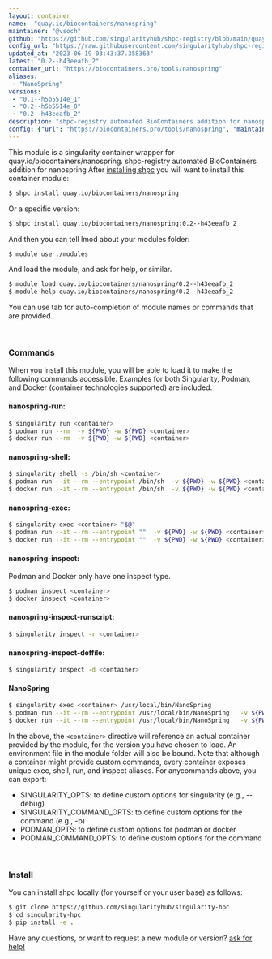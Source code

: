 ```yaml
---
layout: container
name:  "quay.io/biocontainers/nanospring"
maintainer: "@vsoch"
github: "https://github.com/singularityhub/shpc-registry/blob/main/quay.io/biocontainers/nanospring/container.yaml"
config_url: "https://raw.githubusercontent.com/singularityhub/shpc-registry/main/quay.io/biocontainers/nanospring/container.yaml"
updated_at: "2023-06-19 03:43:37.358363"
latest: "0.2--h43eeafb_2"
container_url: "https://biocontainers.pro/tools/nanospring"
aliases:
 - "NanoSpring"
versions:
 - "0.1--h5b5514e_1"
 - "0.2--h5b5514e_0"
 - "0.2--h43eeafb_2"
description: "shpc-registry automated BioContainers addition for nanospring"
config: {"url": "https://biocontainers.pro/tools/nanospring", "maintainer": "@vsoch", "description": "shpc-registry automated BioContainers addition for nanospring", "latest": {"0.2--h43eeafb_2": "sha256:9190946f3280a427018ecbc5ae7e0c657ecf3bfb747b937d4b28d10333af55f1"}, "tags": {"0.1--h5b5514e_1": "sha256:be76695277722cc0541b08f714b2c753e50c6c362cc65bdbd26f53fe38f07104", "0.2--h5b5514e_0": "sha256:eec0fc7ad6a4dd7febd5a683dae5930db38988baef1644ff81b36bcb675882d1", "0.2--h43eeafb_2": "sha256:9190946f3280a427018ecbc5ae7e0c657ecf3bfb747b937d4b28d10333af55f1"}, "docker": "quay.io/biocontainers/nanospring", "aliases": {"NanoSpring": "/usr/local/bin/NanoSpring"}}
---
```


This module is a singularity container wrapper for quay.io/biocontainers/nanospring.
shpc-registry automated BioContainers addition for nanospring
After [installing shpc](#install) you will want to install this container module:


```bash
$ shpc install quay.io/biocontainers/nanospring
```

Or a specific version:

```bash
$ shpc install quay.io/biocontainers/nanospring:0.2--h43eeafb_2
```

And then you can tell lmod about your modules folder:

```bash
$ module use ./modules
```

And load the module, and ask for help, or similar.

```bash
$ module load quay.io/biocontainers/nanospring/0.2--h43eeafb_2
$ module help quay.io/biocontainers/nanospring/0.2--h43eeafb_2
```

You can use tab for auto-completion of module names or commands that are provided.

<br>

### Commands

When you install this module, you will be able to load it to make the following commands accessible.
Examples for both Singularity, Podman, and Docker (container technologies supported) are included.

#### nanospring-run:

```bash
$ singularity run <container>
$ podman run --rm  -v ${PWD} -w ${PWD} <container>
$ docker run --rm  -v ${PWD} -w ${PWD} <container>
```

#### nanospring-shell:

```bash
$ singularity shell -s /bin/sh <container>
$ podman run --it --rm --entrypoint /bin/sh  -v ${PWD} -w ${PWD} <container>
$ docker run --it --rm --entrypoint /bin/sh  -v ${PWD} -w ${PWD} <container>
```

#### nanospring-exec:

```bash
$ singularity exec <container> "$@"
$ podman run --it --rm --entrypoint ""  -v ${PWD} -w ${PWD} <container> "$@"
$ docker run --it --rm --entrypoint ""  -v ${PWD} -w ${PWD} <container> "$@"
```

#### nanospring-inspect:

Podman and Docker only have one inspect type.

```bash
$ podman inspect <container>
$ docker inspect <container>
```

#### nanospring-inspect-runscript:

```bash
$ singularity inspect -r <container>
```

#### nanospring-inspect-deffile:

```bash
$ singularity inspect -d <container>
```


#### NanoSpring

```bash
$ singularity exec <container> /usr/local/bin/NanoSpring
$ podman run --it --rm --entrypoint /usr/local/bin/NanoSpring   -v ${PWD} -w ${PWD} <container> -c " $@"
$ docker run --it --rm --entrypoint /usr/local/bin/NanoSpring   -v ${PWD} -w ${PWD} <container> -c " $@"
```



In the above, the `<container>` directive will reference an actual container provided
by the module, for the version you have chosen to load. An environment file in the
module folder will also be bound. Note that although a container
might provide custom commands, every container exposes unique exec, shell, run, and
inspect aliases. For anycommands above, you can export:

 - SINGULARITY_OPTS: to define custom options for singularity (e.g., --debug)
 - SINGULARITY_COMMAND_OPTS: to define custom options for the command (e.g., -b)
 - PODMAN_OPTS: to define custom options for podman or docker
 - PODMAN_COMMAND_OPTS: to define custom options for the command

<br>

### Install

You can install shpc locally (for yourself or your user base) as follows:

```bash
$ git clone https://github.com/singularityhub/singularity-hpc
$ cd singularity-hpc
$ pip install -e .
```

Have any questions, or want to request a new module or version? [ask for help!](https://github.com/singularityhub/singularity-hpc/issues)
